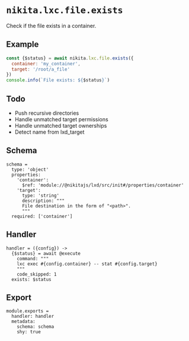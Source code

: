 
# `nikita.lxc.file.exists`

Check if the file exists in a container.

## Example

```js
const {$status} = await nikita.lxc.file.exists({
  container: 'my_container',
  target: '/root/a_file'
})
console.info(`File exists: ${$status}`)
```

## Todo

* Push recursive directories
* Handle unmatched target permissions
* Handle unmatched target ownerships
* Detect name from lxd_target

## Schema

    schema =
      type: 'object'
      properties:
        'container':
          $ref: 'module://@nikitajs/lxd/src/init#/properties/container'
        'target':
          type: 'string'
          description: """
          File destination in the form of "<path>".
          """
      required: ['container']

## Handler

    handler = ({config}) ->
      {$status} = await @execute
        command: """
        lxc exec #{config.container} -- stat #{config.target}
        """
        code_skipped: 1
      exists: $status

## Export

    module.exports =
      handler: handler
      metadata:
        schema: schema
        shy: true
